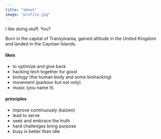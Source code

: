```yaml
---
title: "about"
image: "profile.jpg"
---
```


I like doing stuff. You?

Born in the capital of Transylvania, gained altitude in the United Kingdom and landed in the Cayman Islands.

#### likes
* to optimize and give back
* hacking tech together for good
* biology (the human body and some biohacking)
* movement (parkour but not only)
* music (you name it)

#### principles

* improve continuously (kaizen)
* lead to serve
* seek and embrace the truth
* hard challenges bring purpose
* busy is better than idle
